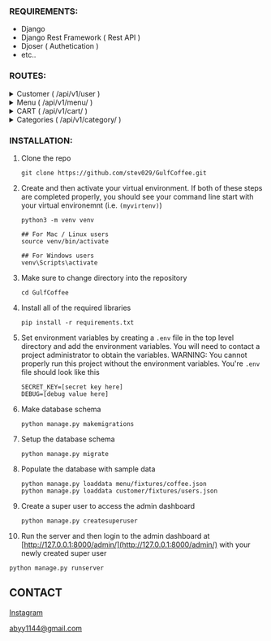 ### REQUIREMENTS:

- Django
- Django Rest Framework ( Rest API )
- Djoser ( Authetication )
- etc..

### ROUTES:

<details>
  <summary>Customer ( /api/v1/user )</summary>
  
  ### Login ( token/login/ )
  Method: `POST`
  
  * Requests body
  ```json
  {
    "email": "example@email.com",
    "password": "example123"
  }
  ```
  * Response body
  ```json
  {
    "token": "Token authetication.."
  }
  ```
  Status success: `200 (success)`

  Status exception:
  ```
    400 (bad requests)
    401 (unauthorization)
  ```

  ### Detail ( token/login/ )
  
  Method: `GET`
  
  Headers:
  - Authorization: Token token...

  Response body:
  ```json
  {
    "id": uuid4,
    "email": "example@email.com",
    "username": "example123",
    "first_name": "foo",
    "last_name": "bar",
    "is_superuser": bool,
    "is_staff": bool,
    ...
  }
  ```

  * Status success `200 (success)`

  * Status exception
  ```
    404 (not found)
    401 (unauthorization)
  ```
</details>
<details>
  <summary>Menu ( /api/v1/menu/ )</summary>
  
  ### MENU INDEX ( / )
  Method: `[GET, POST]`
  Headers:
  - Authorization: Token token...
  - Content-type: multipart/form-data
  
  Requests body:
  ```json
  {
    "name": "foo",
    "description": "lorem ipsum",
    "price": "1.3",
    "stock": 3,
    "thumbnail": (image file),
    "uploaded_images": [image files, ...],
  }
  ```
  
  Response body: 
  ```json
  {
    "count": 2,
    "next": null,
    "previous": null,
    "results": [
    {
      "url": "http://127.0.0.1:8000/api/v1/menu/{uuid4}/",
      "id": uuid4,
      "name": "foo",
      "price": "1.3",
      "thumbnail": "http://127.0.0.1:8000/media/coffee_images/foo.jpg",
      "description": "lorem ipsum",
      ...
    },
  }
  ```
  Status success: 
  ```
    200 (success)
    201 (created)
  ```

  Status exception:
  ```
    400 (bad requests)
    401 (unauthorization)
  ```

  ### Detail ( /\<uuid:pk\> )
  
  Method: `[GET, PUT, DELETE]`
  
  Headers:
  - Authorization: Token token...
  - Content-type: multipart/form-data
  
  Requests body:
  ```json
  {
    "name": "bar",
    "description": "lorem ipsum",
    "price": "1.3",
    "stock": 3,
    "thumbnail": (image file),
    "uploaded_images": [image files, ...],
    "categories": [primarykey id, ...]
  }
  ```

  Response body:
  ```json
  {
    "id": uuid4,
    "email": "example@email.com",
    "username": "example123",
    "first_name": "foo",
    "last_name": "bar",
    "is_superuser": bool,
    "is_staff": bool,
    ...
  }
  ```

  Status success: 
  ```
    200 (success)
    204 (no content)
  ```

  Status exception:
  ```
    404 (not found)
    401 (unauthorization)
  ```
</details>

<details>
  <summary>CART ( /api/v1/cart/ )</summary>
  
  ### CART INDEX ( / ):
  
  Method: `[GET, POST]`
  
  Headers:
  - Authorization: Token token...
  - Content-type: application/json
  
  Requests body:
  ```json
  {
    "quantity": "1",
    "note": "lorem ipsum",
    "item": (primarykey id)
  }
  ```
  
  Response body: 
  ```json
  {
    "count": 3,
    "next": null,
    "previous": null,
    "results": [
    {
      "quantity": "1",
      "note": "lorem ipsum",
      "item": (primarykey id)
    },
    ...
  }
  ```
  Status success: 
  ```
    200 (success)
    201 (created)
  ```

  Status exception:
  ```
    400 (bad requests)
    401 (unauthorization)
  ```

  ### Detail ( /\<uuid:pk\>/ )
  
  Method: `GET`
  
  Headers:
  - Authorization: Token token...
  - Content-type: application/json

  Response body:
  ```json
  {
    "quantity": "1",
    "note": "lorem ipsum",
    "item": (primarykey id)
  },
  ```

  Status success: 
  ```
    200 (success)
    204 (no content)
  ```

  Status exception:
  ```
    404 (not found)
    401 (unauthorization)
  ```
</details>

<details>
  <summary>Categories ( /api/v1/category/ )</summary>

  ### Detail ( /\<str:name\>/ )
  
  Method: `[GET, PUT, DELETE]`
  
  Headers:
  - Authorization: Token token...
  - Content-type: application/json

  Response body:
  ```json
  {
    "name": "foo",
    "item": (primarykey id)
  },
  ```

  Status success: 
  ```
    200 (success)
    204 (no content)
  ```

  Status exception:
  ```
    404 (not found)
    401 (unauthorization)
  ```
</details>

### INSTALLATION:

1. Clone the repo
   ```
   git clone https://github.com/stev029/GulfCoffee.git
   ```
2. Create and then activate your virtual environment.
If both of these steps are completed properly, you should see your command line start with your virtual environemnt (i.e. `(myvirtenv)`)
   ```
   python3 -m venv venv
   
   ## For Mac / Linux users
   source venv/bin/activate
   
   ## For Windows users
   venv\Scripts\activate
   ```
3. Make sure to change directory into the repository
   ```
   cd GulfCoffee
   ```
4. Install all of the required libraries
   ```
   pip install -r requirements.txt
   ```
5. Set environment variables by creating a `.env` file in the top level directory and add the environment variables. You will need to contact a project administrator to obtain the variables. WARNING: You cannot properly run this project without the environment variables.
   You're `.env` file should look like this
   ```
   SECRET_KEY=[secret key here]
   DEBUG=[debug value here]
   ```
6. Make database schema
   ```
   python manage.py makemigrations
   ```
7. Setup the database schema
   ```
   python manage.py migrate
   ```
8. Populate the database with sample data
   ```
   python manage.py loaddata menu/fixtures/coffee.json
   python manage.py loaddata customer/fixtures/users.json
   ```
9. Create a super user to access the admin dashboard
   ```
   python manage.py createsuperuser
   ```
10. Run the server and then login to the admin dashboard at [http://127.0.0.1:8000/admin/](http://127.0.0.1:8000/admin/) with your newly created super user
   ```
   python manage.py runserver
   ```

## CONTACT
[Instagram](https://instagram.com/misigoput?igshid=MzNlNGNkZWQ4Mg==)

abyy1144@gmail.com
